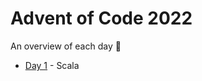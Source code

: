 # Advent of Code 2022

An overview of each day :slightly_smiling_face:

- [Day 1](/2022/Day%2001) - Scala
